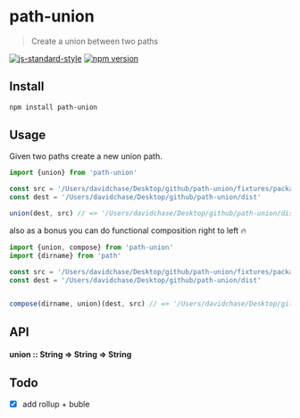 # path-union
> Create a union between two paths

[![js-standard-style](https://img.shields.io/badge/code%20style-standard-brightgreen.svg)](http://standardjs.com/)
[![npm version](https://img.shields.io/npm/v/path-union.svg)](https://www.npmjs.com/package/path-union)

## Install

```sh
npm install path-union
```

## Usage
Given two paths create a new union path.



```js
import {union} from 'path-union'

const src = '/Users/davidchase/Desktop/github/path-union/fixtures/packages'
const dest = '/Users/davidchase/Desktop/github/path-union/dist'

union(dest, src) // => '/Users/davidchase/Desktop/github/path-union/dist/fixtures/packages'
```

also as a bonus you can do functional composition right to left 🔥

```js
import {union, compose} from 'path-union'
import {dirname} from 'path'

const src = '/Users/davidchase/Desktop/github/path-union/fixtures/packages'
const dest = '/Users/davidchase/Desktop/github/path-union/dist'


compose(dirname, union)(dest, src) // => '/Users/davidchase/Desktop/github/path-union/dist/fixtures'
```

## API
#### union :: String => String => String


## Todo
- [x] add rollup + buble
